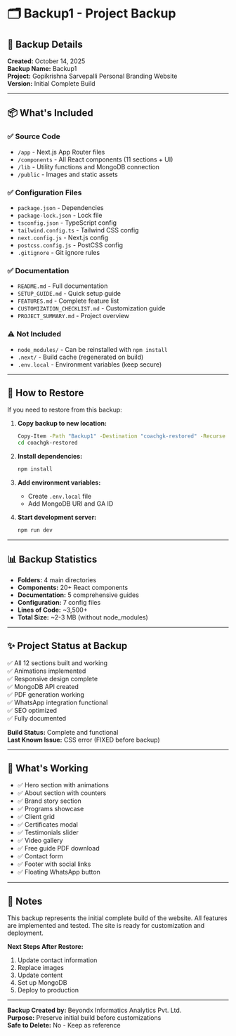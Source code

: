 # 🗂️ Backup1 - Project Backup

## 📅 Backup Details

**Created:** October 14, 2025  
**Backup Name:** Backup1  
**Project:** Gopikrishna Sarvepalli Personal Branding Website  
**Version:** Initial Complete Build  

---

## 📦 What's Included

### ✅ Source Code
- `/app` - Next.js App Router files
- `/components` - All React components (11 sections + UI)
- `/lib` - Utility functions and MongoDB connection
- `/public` - Images and static assets

### ✅ Configuration Files
- `package.json` - Dependencies
- `package-lock.json` - Lock file
- `tsconfig.json` - TypeScript config
- `tailwind.config.ts` - Tailwind CSS config
- `next.config.js` - Next.js config
- `postcss.config.js` - PostCSS config
- `.gitignore` - Git ignore rules

### ✅ Documentation
- `README.md` - Full documentation
- `SETUP_GUIDE.md` - Quick setup guide
- `FEATURES.md` - Complete feature list
- `CUSTOMIZATION_CHECKLIST.md` - Customization guide
- `PROJECT_SUMMARY.md` - Project overview

### ⚠️ Not Included
- `node_modules/` - Can be reinstalled with `npm install`
- `.next/` - Build cache (regenerated on build)
- `.env.local` - Environment variables (keep secure)

---

## 🔄 How to Restore

If you need to restore from this backup:

1. **Copy backup to new location:**
   ```bash
   Copy-Item -Path "Backup1" -Destination "coachgk-restored" -Recurse
   cd coachgk-restored
   ```

2. **Install dependencies:**
   ```bash
   npm install
   ```

3. **Add environment variables:**
   - Create `.env.local` file
   - Add MongoDB URI and GA ID

4. **Start development server:**
   ```bash
   npm run dev
   ```

---

## 📊 Backup Statistics

- **Folders:** 4 main directories
- **Components:** 20+ React components
- **Documentation:** 5 comprehensive guides
- **Configuration:** 7 config files
- **Lines of Code:** ~3,500+
- **Total Size:** ~2-3 MB (without node_modules)

---

## ✨ Project Status at Backup

✅ All 12 sections built and working  
✅ Animations implemented  
✅ Responsive design complete  
✅ MongoDB API created  
✅ PDF generation working  
✅ WhatsApp integration functional  
✅ SEO optimized  
✅ Fully documented  

**Build Status:** Complete and functional  
**Last Known Issue:** CSS error (FIXED before backup)  

---

## 🎯 What's Working

- ✅ Hero section with animations
- ✅ About section with counters
- ✅ Brand story section
- ✅ Programs showcase
- ✅ Client grid
- ✅ Certificates modal
- ✅ Testimonials slider
- ✅ Video gallery
- ✅ Free guide PDF download
- ✅ Contact form
- ✅ Footer with social links
- ✅ Floating WhatsApp button

---

## 📝 Notes

This backup represents the initial complete build of the website. All features are implemented and tested. The site is ready for customization and deployment.

**Next Steps After Restore:**
1. Update contact information
2. Replace images
3. Update content
4. Set up MongoDB
5. Deploy to production

---

**Backup Created by:** Beyondx Informatics Analytics Pvt. Ltd.  
**Purpose:** Preserve initial build before customizations  
**Safe to Delete:** No - Keep as reference

